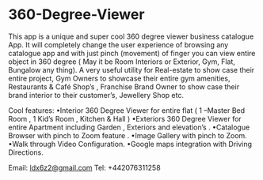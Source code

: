 # 360-Degree-Viewer
This app is a unique and super cool 360 degree viewer business catalogue App. It will completely change the user experience of browsing any catalogue app and with just pinch (movement) of finger you can view entire object in 360 degree ( May it be Room Interiors or Exterior, Gym, Flat, Bungalow any thing).
A very useful utility for Real-estate to show case their entire project, Gym Owners to showcase their entire gym amenities, Restaurants & Café Shop’s , Franchise Brand Owner to show case their brand interior to their customer’s, Jewellery Shop etc.
 
Cool features:
•Interior 360 Degree Viewer for entire flat ( 1 –Master Bed Room , 1 Kid’s Room , Kitchen & Hall ) 
•Exteriors 360 Degree Viewer for entire Apartment including Garden , Exteriors and elevation’s . 
•Catalogue Browser with pinch to Zoom feature . 
•Image Gallery with pinch to Zoom. 
•Walk through Video Configuration.
•Google maps integration with Driving Directions.

Email: ldx6z2@gmail.com
Tel: +442076311258
